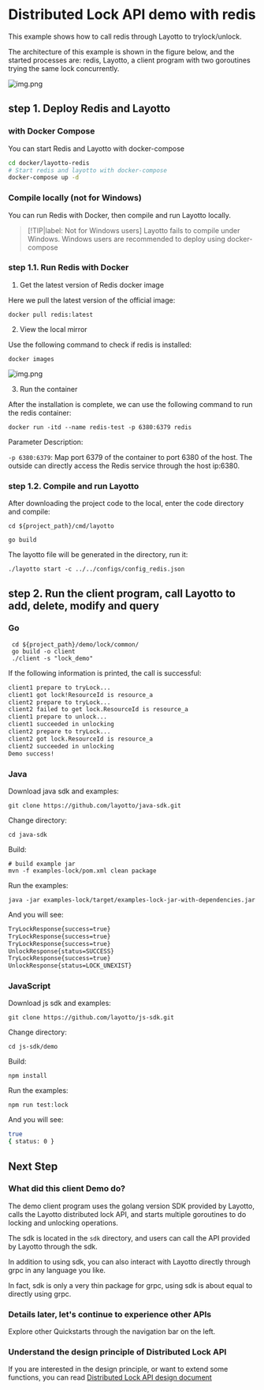 # Distributed Lock API demo with redis

This example shows how to call redis through Layotto to trylock/unlock.

The architecture of this example is shown in the figure below, and the started processes are: redis, Layotto, a client program with two goroutines trying the same lock concurrently.

![img.png](../../../img/lock/img.png)

## step 1. Deploy Redis and Layotto
<!-- tabs:start -->
### **with Docker Compose**
You can start Redis and Layotto with docker-compose

```bash
cd docker/layotto-redis
# Start redis and layotto with docker-compose
docker-compose up -d
```

### **Compile locally (not for Windows)**
You can run Redis with Docker, then compile and run Layotto locally.

> [!TIP|label: Not for Windows users]
> Layotto fails to compile under Windows. Windows users are recommended to deploy using docker-compose

### step 1.1. Run Redis with Docker

1. Get the latest version of Redis docker image

Here we pull the latest version of the official image:

```shell
docker pull redis:latest
```

2. View the local mirror 
   
Use the following command to check if redis is installed:
   
```shell
docker images
```

![img.png](../../../img/mq/start/img.png)

3. Run the container

After the installation is complete, we can use the following command to run the redis container:

```shell
docker run -itd --name redis-test -p 6380:6379 redis
```

Parameter Description:

`-p 6380:6379`: Map port 6379 of the container to port 6380 of the host. The outside can directly access the Redis service through the host ip:6380.

### step 1.2. Compile and run Layotto

After downloading the project code to the local, enter the code directory and compile:

```shell
cd ${project_path}/cmd/layotto
```

```shell @if.not.exist layotto
go build
```

The layotto file will be generated in the directory, run it:

```shell @background
./layotto start -c ../../configs/config_redis.json
```

<!-- tabs:end -->

## step 2. Run the client program, call Layotto to add, delete, modify and query
<!-- tabs:start -->
### **Go**

```shell
 cd ${project_path}/demo/lock/common/
 go build -o client
 ./client -s "lock_demo"
```

If the following information is printed, the call is successful:

```bash
client1 prepare to tryLock...
client1 got lock!ResourceId is resource_a
client2 prepare to tryLock...
client2 failed to get lock.ResourceId is resource_a
client1 prepare to unlock...
client1 succeeded in unlocking
client2 prepare to tryLock...
client2 got lock.ResourceId is resource_a
client2 succeeded in unlocking
Demo success!
```

### **Java**

Download java sdk and examples:

```shell @if.not.exist java-sdk
git clone https://github.com/layotto/java-sdk.git
```

Change directory:

```shell
cd java-sdk
```

Build:

```shell @if.not.exist examples-lock/target/examples-lock-jar-with-dependencies.jar
# build example jar
mvn -f examples-lock/pom.xml clean package
```

Run the examples:

```shell
java -jar examples-lock/target/examples-lock-jar-with-dependencies.jar
```

And you will see:

```bash
TryLockResponse{success=true}
TryLockResponse{success=true}
TryLockResponse{success=true}
UnlockResponse{status=SUCCESS}
TryLockResponse{success=true}
UnlockResponse{status=LOCK_UNEXIST}
```

### **JavaScript**

Download js sdk and examples:

```shell @if.not.exist js-sdk
git clone https://github.com/layotto/js-sdk.git
```

Change directory:

```shell
cd js-sdk/demo
```

Build:

```shell
npm install
```

Run the examples:

```shell
npm run test:lock
```

And you will see:

```bash
true
{ status: 0 }
```

<!-- tabs:end -->

## Next Step
### What did this client Demo do?
The demo client program uses the golang version SDK provided by Layotto, calls the Layotto distributed lock API, and starts multiple goroutines to do locking and unlocking operations.

The sdk is located in the `sdk` directory, and users can call the API provided by Layotto through the sdk.

In addition to using sdk, you can also interact with Layotto directly through grpc in any language you like.

In fact, sdk is only a very thin package for grpc, using sdk is about equal to directly using grpc.

### Details later, let's continue to experience other APIs
Explore other Quickstarts through the navigation bar on the left.


### Understand the design principle of Distributed Lock API

If you are interested in the design principle, or want to extend some functions, you can read [Distributed Lock API design document](en/design/lock/lock-api-design.md)